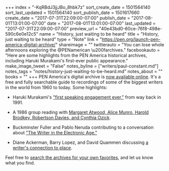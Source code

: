 +++
index = "-KqRBdJ3jjJBo_8hbk7z"
sort_create_date = 1501564140
sort_last_updated = 1501564140
sort_publish_date = 1501617660
create_date = "2017-07-31T22:09:00-07:00"
publish_date = "2017-08-01T13:01:00-07:00"
date = "2017-08-01T13:01:00-07:00"
last_updated = "2017-07-31T22:09:00-07:00"
preview_url = "40e43bd0-60ce-76f8-498e-590c6e0e12c5"
name = "History, just waiting to be heard"
title = "History, just waiting to be heard"
type = "Note"
link = "https://pen.org/launch-pen-america-digital-archive/"
shareimage = ""
twitterauto = "You can lose whole afternoons exploring the @PENamerican \u200farchives."
facebookauto = "Here are some highlights from the PEN America historical archives, including Haruki Murakami's first-ever public appearance."
make_image_tweet = "False"
notes_byline = ["writers/paul-constant.md"]
notes_tags = "notes/history-just-waiting-to-be-heard.md"
notes_about = ""
books = ""
+++
PEN America's digital archive is [now available online](https://pen.org/launch-pen-america-digital-archive/). It's a free and fully searchable guide to recordings of some of the biggest writers in the world from 1960 to today. Some highlights:

* Haruki Murakami's ["first speaking engagement ever,"](https://archive.pen.org/asset?id=291) from way back in 1991.

* A 1986 group reading with [Margaret Atwood, Alice Munro, Harold Brodkey, Robertson Davies, and Cynthia Ozick](https://archive.pen.org/asset?id=704).

* Buckminster Fuller and Pablo Neruda contributing to a conversation about ["The Writer in the Electronic Age."](https://archive.pen.org/asset?id=44)

* Diane Ackerman, Barry Lopez, and David Quammen discussing [a writer's connection to place](https://archive.pen.org/asset?id=169).

Feel free to [search the archives for your own favorites](https://archive.pen.org/), and let us know what you find.
